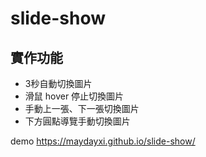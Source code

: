 # slide-show

## 實作功能
* 3秒自動切換圖片
* 滑鼠 hover 停止切換圖片
* 手動上一張、下一張切換圖片
* 下方圓點導覽手動切換圖片

demo https://maydayxi.github.io/slide-show/
